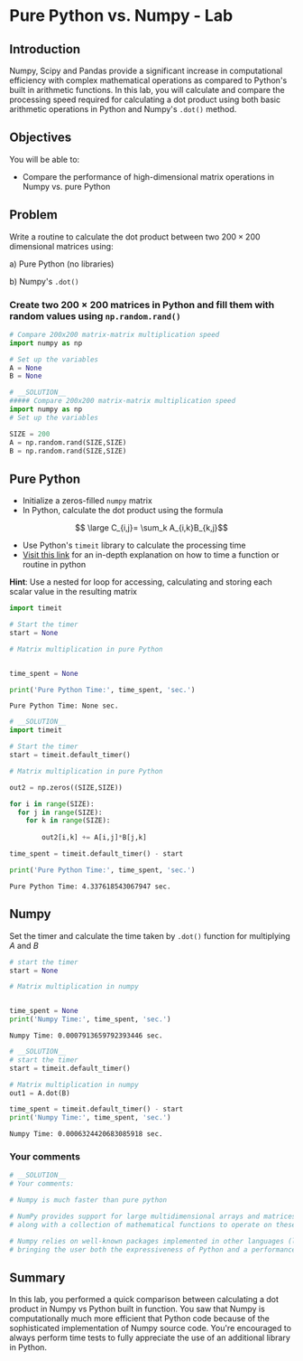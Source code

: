 
# Pure Python vs. Numpy - Lab

## Introduction 

Numpy, Scipy and Pandas provide a significant increase in computational efficiency with complex mathematical operations as compared to Python's built in arithmetic functions. In this lab, you will calculate and compare the processing speed required for calculating a dot product using both basic arithmetic operations in Python and Numpy's `.dot()` method. 

## Objectives
You will be able to:
* Compare the performance of high-dimensional matrix operations in Numpy vs. pure Python

## Problem 

Write a routine to calculate the dot product between two $200 \times 200$ dimensional matrices using:

a) Pure Python (no libraries)

b) Numpy's `.dot()`


### Create two $200 \times 200$ matrices in Python and fill them with random values using `np.random.rand()` 


```python
# Compare 200x200 matrix-matrix multiplication speed
import numpy as np

# Set up the variables
A = None
B = None
```


```python
# __SOLUTION__ 
##### Compare 200x200 matrix-matrix multiplication speed
import numpy as np
# Set up the variables

SIZE = 200
A = np.random.rand(SIZE,SIZE)
B = np.random.rand(SIZE,SIZE)
```

## Pure Python

* Initialize a zeros-filled `numpy` matrix
* In Python, calculate the dot product using the formula 


$$ \large C_{i,j}= \sum_k A_{i,k}B_{k,j}$$


* Use Python's `timeit` library to calculate the processing time
* [Visit this link](https://www.pythoncentral.io/time-a-python-function/) for an in-depth explanation on how to time a function or routine in python

**Hint**: Use a nested for loop for accessing, calculating and storing each scalar value in the resulting matrix


```python
import timeit

# Start the timer
start = None

# Matrix multiplication in pure Python


time_spent = None

print('Pure Python Time:', time_spent, 'sec.')
```

    Pure Python Time: None sec.



```python
# __SOLUTION__ 
import timeit

# Start the timer
start = timeit.default_timer()

# Matrix multiplication in pure Python

out2 = np.zeros((SIZE,SIZE))

for i in range(SIZE):
  for j in range(SIZE):
    for k in range(SIZE):
      
        out2[i,k] += A[i,j]*B[j,k]

time_spent = timeit.default_timer() - start

print('Pure Python Time:', time_spent, 'sec.')
```

    Pure Python Time: 4.337618543067947 sec.


## Numpy 
Set the timer and calculate the time taken by `.dot()` function for multiplying $A$ and $B$ 



```python
# start the timer
start = None

# Matrix multiplication in numpy


time_spent = None
print('Numpy Time:', time_spent, 'sec.')
```

    Numpy Time: 0.0007913659792393446 sec.



```python
# __SOLUTION__ 
# start the timer
start = timeit.default_timer()

# Matrix multiplication in numpy
out1 = A.dot(B)

time_spent = timeit.default_timer() - start
print('Numpy Time:', time_spent, 'sec.')
```

    Numpy Time: 0.0006324420683085918 sec.


### Your comments


```python
# __SOLUTION__
# Your comments:

# Numpy is much faster than pure python 

# NumPy provides support for large multidimensional arrays and matrices 
# along with a collection of mathematical functions to operate on these elements. 

# Numpy relies on well-known packages implemented in other languages (like Fortran) to perform efficient computations, 
# bringing the user both the expressiveness of Python and a performance similar to MATLAB or Fortran.
```

## Summary

In this lab, you performed a quick comparison between calculating a dot product in Numpy vs Python built in function. You saw that Numpy is computationally much more efficient that Python code because of the sophisticated implementation of Numpy source code. You're encouraged to always perform time tests to fully appreciate the use of an additional library in Python. 
